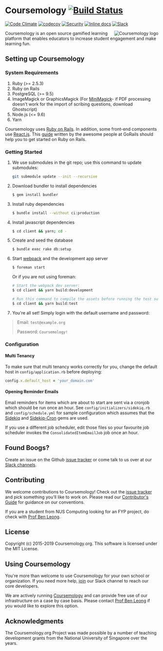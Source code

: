 # Coursemology [![Build Status](https://travis-ci.com/Coursemology/coursemology2.svg?branch=master)](https://travis-ci.com/Coursemology/coursemology2)
[![Code Climate](https://codeclimate.com/github/Coursemology/coursemology2/badges/gpa.svg)](https://codeclimate.com/github/Coursemology/coursemology2)
[![codecov](https://codecov.io/gh/Coursemology/coursemology2/branch/master/graph/badge.svg)](https://codecov.io/gh/Coursemology/coursemology2)
[![Security](https://hakiri.io/github/Coursemology/coursemology2/master.svg)](https://hakiri.io/github/Coursemology/coursemology2/master)
[![Inline docs](http://inch-ci.org/github/Coursemology/coursemology2.svg?branch=master&style=flat-square)](http://inch-ci.org/github/Coursemology/coursemology2)
[![Slack](http://coursemology-slack.herokuapp.com/badge.svg)](http://coursemology-slack.herokuapp.com)

<a href="http://coursemology.org"><img src="https://raw.githubusercontent.com/Coursemology/coursemology.org/development/public/images/coursemology_logo_landscape_100.png"
 alt="Coursemology logo" title="Coursemology" align="right" /></a>

Coursemology is an open source gamified learning platform that enables
educators to increase student engagement and make learning fun.

## Setting up Coursemology

### System Requirements

1. Ruby (>= 2.5.3)
1. Ruby on Rails
1. PostgreSQL (>= 9.5)
1. ImageMagick or GraphicsMagick (For [MiniMagick](https://github.com/minimagick/minimagick)-
if PDF processing doesn't work for the import of scribing questions, download Ghostscript)
1. Node.js (<= 9.6)
1. Yarn

Coursemology uses [Ruby on Rails](http://rubyonrails.org/).
In addition, some front-end components use
[React.js](https://facebook.github.io/react/).
This [guide](https://gorails.com/setup/) written by the awesome people at
GoRails should help you to get started on Ruby on Rails.

### Getting Started

 1. We use submodules in the git repo; use this command to update submodules:
    ~~~ sh
    git submodule update --init --recursive
    ~~~

 2. Download bundler to install dependencies

    ~~~ sh
    $ gem install bundler
    ~~~

 3. Install ruby dependencies

    ~~~ sh
    $ bundle install --without ci:production
    ~~~

 4. Install javascript dependencies

    ~~~ sh
    $ cd client && yarn; cd -
    ~~~

 5. Create and seed the database

    ~~~ sh
    $ bundle exec rake db:setup
    ~~~

 6. Start [webpack](https://webpack.github.io/) and the development app server

    ~~~ sh
    $ foreman start
    ~~~
    Or if you are not using foreman:
    ~~~sh
    # Start the webpack dev server:
    $ cd client && yarn build:development

    # Run this command to compile the assets before running the test suite.
    $ cd client && yarn build:test
    ~~~

 7. You're all set! Simply login with the default username and password:

> Email: `test@example.org`
>
> Password: `Coursemology!`

### Configuration

#### Multi Tenancy

  To make sure that multi tenancy works correctly for you, change the default host in
  `config/application.rb` before deploying:
  ~~~ ruby
  config.x.default_host = 'your_domain.com'
  ~~~

#### Opening Reminder Emails

  Email reminders for items which are about to start are sent via a cronjob which should be run
  once an hour.
  See `config/initializers/sidekiq.rb` and `config/schedule.yml` for sample configuration which
  assumes that the [Sidekiq](https://github.com/mperham/sidekiq) and
  [Sidekiq-Cron](https://github.com/ondrejbartas/sidekiq-cron) gems are used.

  If you use a different job scheduler, edit those files so your favourite job scheduler invokes
  the `ConsolidatedItemEmailJob` job once an hour.

## Found Boogs?

Create an issue on the Github [issue tracker](https://github.com/Coursemology/coursemology2/issues) or come talk to us over at our [Slack channels](https://coursemology-slack.herokuapp.com/).

## Contributing

We welcome contributions to Coursemology!
Check out the [issue tracker](https://github.com/coursemology/coursemology2/issues) and pick
something you'll like to work on.
Please read our
[Contributor's Guide](https://github.com/Coursemology/coursemology2/blob/master/CONTRIBUTING.md)
for guidance on our conventions.

If you are a student from NUS Computing looking for an FYP project, do check with
[Prof Ben Leong](http://www.comp.nus.edu.sg/~bleong/).

## License

Copyright (c) 2015-2019 Coursemology.org. This software is licensed under the MIT License.

## Using Coursemology

You're more than welcome to use Coursemology for your own school or organization.
If you need more help, [join](http://coursemology-slack.herokuapp.com/) our Slack channel
to reach our core developers.

We are actively running [Coursemology](https://coursemology.org) and can provide free use of our
infrastructure on a case by case basis.
Please contact [Prof Ben Leong](http://www.comp.nus.edu.sg/~bleong/) if you would like to explore this option.

## Acknowledgments

The Coursemology.org Project was made possible by a number of teaching development grants from the National University of Singapore over the years.
